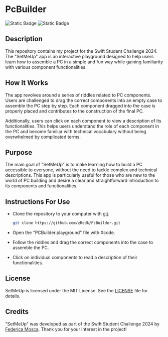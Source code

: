 # PcBuilder

![Static Badge](https://img.shields.io/badge/XCode_Version-15.0-green?style=flat&logo=xcode) ![Static Badge](https://img.shields.io/badge/Swift_Version-5.9-green?style=flat&logo=swift) 

## Description

This repository contains my project for the Swift Student Challenge 2024. The "SetMeUp" app is an interactive playground designed to help users learn how to assemble a PC in a simple and fun way while gaining familiarity with various component functionalities.

## How It Works

The app revolves around a series of riddles related to PC components. Users are challenged to drag the correct components into an empty case to assemble the PC step by step. Each component dragged into the case is properly placed and contributes to the construction of the final PC.

Additionally, users can click on each component to view a description of its functionalities. This helps users understand the role of each component in the PC and become familiar with technical vocabulary without being overwhelmed by complicated terms.

## Purpose

The main goal of "SetMeUp" is to make learning how to build a PC accessible to everyone, without the need to tackle complex and technical descriptions. This app is particularly useful for those who are new to the world of PC building and desire a clear and straightforward introduction to its components and functionalities.

## Instructions For Use

* Clone the repository to your computer with [git](https://git-scm.com/).

  ```bash
  git clone https://github.com/zRedk/PcBuilder.git
  ```
* Open the "PCBuilder.playground" file with Xcode.

* Follow the riddles and drag the correct components into the case to assemble the PC.

* Click on individual components to read a description of their functionalities.

## License

SetMeUp is licensed under the MIT License. See the [LICENSE](https://github.com/zRedk/PcBuilder/blob/main/LICENSE) file for details.

## Credits

"SetMeUp" was developed as part of the Swift Student Challenge 2024 by [Federica Mosca](https://github.com/zRedk). Thank you for your interest in the project!
